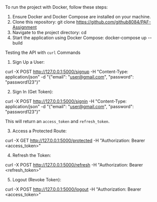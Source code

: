 To run the project with Docker, follow these steps:

1. Ensure Docker and Docker Compose are installed on your machine.
2. Clone this repository: git clone https://github.com/github8084/PAF-Assignment
3. Navigate to the project directory: cd <your-repository>
4. Start the application using Docker Compose: docker-compose up --build


Testing the API with `curl` Commands

1. Sign Up a User:

curl -X POST http://127.0.0.1:5000/signup -H "Content-Type: application/json" -d "{\"email\": \"user@gmail.com\", \"password\": \"password123\"}"


2. Sign In (Get Token):

curl -X POST http://127.0.0.1:5000/signin -H "Content-Type: application/json" -d "{\"email\": \"user@gmail.com\", \"password\": \"password123\"}"

This will return an `access_token` and `refresh_token`.

3. Access a Protected Route:

curl -X GET http://127.0.0.1:5000/protected -H "Authorization: Bearer <access_token>"


4. Refresh the Token:

curl -X POST http://127.0.0.1:5000/refresh -H "Authorization: Bearer <refresh_token>"


5. Logout (Revoke Token):

curl -X POST http://127.0.0.1:5000/logout -H "Authorization: Bearer <access_token>"
